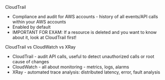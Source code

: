 CloudTrail
- Compliance and audit for AWS accounts - history of all events/API calls within your AWS accounts
- Enabled by default
- IMPORTANT FOR EXAM: If a resource is deleted and you want to know about it, look at CloudTrail first!

CloudTrail vs CloudWatch vs XRay
- CloudTrail - audit API calls, useful to detect unauthorized calls or root cause of changes
- CloudWatch - all about monitoring - metrics, logs, alarms
- XRay - automated trace analysis: distributed latency, error, fault analysis
